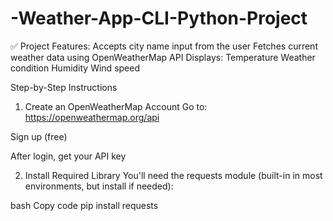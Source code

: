# -Weather-App-CLI-Python-Project
✅ Project Features: Accepts city name input from the user  Fetches current weather data using OpenWeatherMap API  Displays:  Temperature  Weather condition  Humidity  Wind speed

Step-by-Step Instructions
1. Create an OpenWeatherMap Account
Go to: https://openweathermap.org/api

Sign up (free)

After login, get your API key

2. Install Required Library
You'll need the requests module (built-in in most environments, but install if needed):

bash
Copy code
pip install requests
